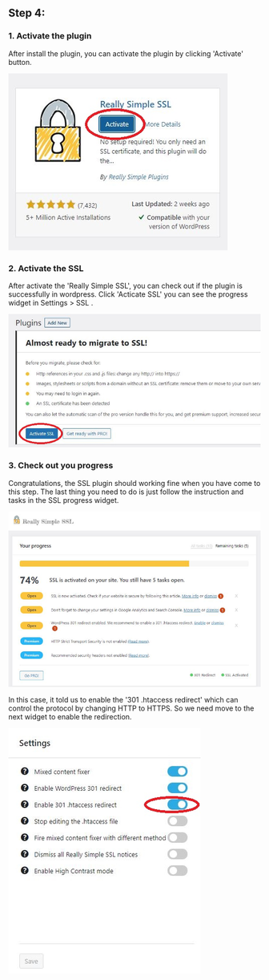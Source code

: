 ## Step 4:

### 1. Activate the plugin

After install the plugin, you can activate the plugin by clicking 'Activate' button.

![Image](./assets/SSL3/SSL3-5.JPG)

### 2. Activate the SSL 

After activate the 'Really Simple SSL', you can check out if the plugin is successfully in wordpress. Click 'Acticate SSL' you can see the progress widget in Settings > SSL . 

![Image](./assets/SSL4/SSL4-1.JPG)

### 3. Check out you progress

Congratulations, the SSL plugin should working fine when you have come to this step. The last thing you need to do is just follow the instruction and tasks in the SSL progress widget.

![Image](./assets/SSL4/SSL4-2.JPG)

In this case, it told us to enable the '301 .htaccess redirect' which can control the protocol by changing HTTP to HTTPS. So we need move to the next widget to enable the redirection.

![Image](./assets/SSL4/SSL4-3.JPG)




